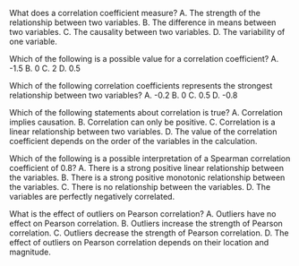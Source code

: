 What does a correlation coefficient measure?
A. The strength of the relationship between two variables.
B. The difference in means between two variables.
C. The causality between two variables.
D. The variability of one variable.

Which of the following is a possible value for a correlation coefficient?
A. -1.5
B. 0
C. 2
D. 0.5

Which of the following correlation coefficients represents the strongest relationship between two variables?
A. -0.2
B. 0
C. 0.5
D. -0.8

Which of the following statements about correlation is true?
A. Correlation implies causation.
B. Correlation can only be positive.
C. Correlation is a linear relationship between two variables.
D. The value of the correlation coefficient depends on the order of the variables in the calculation.

Which of the following is a possible interpretation of a Spearman correlation coefficient of 0.8?
A. There is a strong positive linear relationship between the variables.
B. There is a strong positive monotonic relationship between the variables.
C. There is no relationship between the variables.
D. The variables are perfectly negatively correlated.

What is the effect of outliers on Pearson correlation?
A. Outliers have no effect on Pearson correlation.
B. Outliers increase the strength of Pearson correlation.
C. Outliers decrease the strength of Pearson correlation.
D. The effect of outliers on Pearson correlation depends on their location and magnitude.

